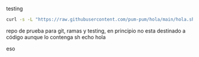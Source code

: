 testing 
```sh
curl -s -L "https://raw.githubusercontent.com/pum-pum/hola/main/hola.sh" | sh
```
repo de prueba para git, ramas y testing, en principio no esta destinado a código aunque lo contenga
    sh
    echo hola
    
eso
